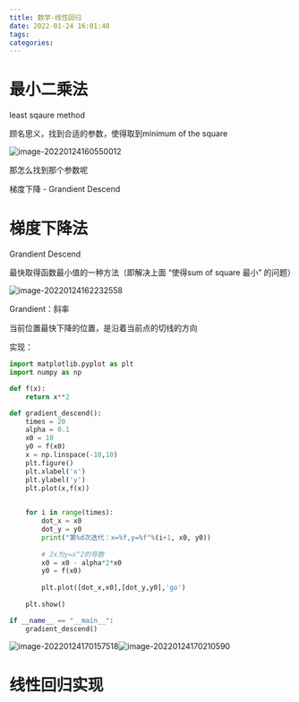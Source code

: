 ```yaml
---
title: 数学-线性回归
date: 2022-01-24 16:01:48
tags:
categories:
---
```




# 最小二乘法

least sqaure method

顾名思义，找到合适的参数，使得取到minimum of the square

![image-20220124160550012](https://picgo-freejim.oss-cn-beijing.aliyuncs.com/to_upload/image-20220124160550012.png)



那怎么找到那个参数呢

梯度下降 - Grandient Descend



# 梯度下降法

Grandient Descend

最快取得函数最小值的一种方法（即解决上面 “使得sum of square 最小” 的问题）

![image-20220124162232558](https://picgo-freejim.oss-cn-beijing.aliyuncs.com/to_upload/image-20220124162232558.png)

Grandient：斜率

当前位置最快下降的位置，是沿着当前点的切线的方向

实现：

```python
import matplotlib.pyplot as plt
import numpy as np

def f(x):
    return x**2

def gradient_descend():
    times = 20
    alpha = 0.1
    x0 = 10
    y0 = f(x0)
    x = np.linspace(-10,10)
    plt.figure()
    plt.xlabel('x')
    plt.ylabel('y')
    plt.plot(x,f(x))

    
    for i in range(times):
        dot_x = x0
        dot_y = y0
        print("第%d次迭代：x=%f,y=%f"%(i+1, x0, y0))
        
        # 2x为y=x^2的导数
        x0 = x0 - alpha*2*x0
        y0 = f(x0)
        
        plt.plot([dot_x,x0],[dot_y,y0],'go')
    
    plt.show()

if __name__ == "__main__":
    gradient_descend()
```

![image-20220124170157518](https://picgo-freejim.oss-cn-beijing.aliyuncs.com/to_upload/image-20220124170157518.png)![image-20220124170210590](https://picgo-freejim.oss-cn-beijing.aliyuncs.com/to_upload/image-20220124170210590.png)





# 线性回归实现

